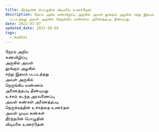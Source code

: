 ```yaml
---
title: தீர்ந்தபின் பொழுதின் விடியலை உணர்தேன்
description: நேரம் அறிய கண்விழிப்பு அருகில் அவள் தூங்கும் அழகில் சற்று இதயம்
  படபடத்தது அவள் அருகில் நெருங்கிய வண்ணம் அணைத்தபடி தீண்டியது.
date: 2022-07-07
updated_date: 2022-08-05
tags:
  - Kadhal
---
```


நேரம் அறிய  
கண்விழிப்பு  
அருகில் அவள்  
தூங்கும் அழகில்  
சற்று இதயம் படபடத்தது  
அவள் அருகில்  
நெருங்கிய வண்ணம்  
அணைத்தபடி தீண்டியது  
உச்சம் கடந்த அரவணைப்பு  
அவள் கண்கள் அணைத்தபடி  
நெருக்கத்தின் உச்சத்தை உணர்தல்  
அவள் முடிய கண்கள்  
தீர்ந்தபின் பொழுதின்  
விடியலை உணர்தேன்

